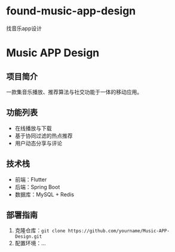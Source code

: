 # found-music-app-design
找音乐app设计
# Music APP Design

## 项目简介
一款集音乐播放、推荐算法与社交功能于一体的移动应用。

## 功能列表
- 在线播放与下载
- 基于协同过滤的热点推荐
- 用户动态分享与评论

## 技术栈
- 前端：Flutter
- 后端：Spring Boot
- 数据库：MySQL + Redis

## 部署指南
1. 克隆仓库：`git clone https://github.com/yourname/Music-APP-Design.git`
2. 配置环境：...
